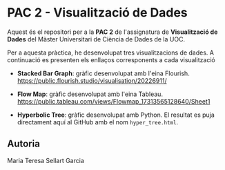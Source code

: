 # PAC 2 - Visualització de Dades 

Aquest és el repositori per a la **PAC 2** de l'assignatura de **Visualització de Dades** del Màster Universitari de Ciència de Dades de la UOC.

Per a aquesta pràctica, he desenvolupat tres visualitzacions de dades. A continuació es presenten els enllaços corresponents a cada visualització

- **Stacked Bar Graph**: gràfic desenvolupat amb l'eina Flourish.  
	https://public.flourish.studio/visualisation/20226911/

- **Flow Map**: gràfic desenvolupat amb l'eina Tableau.  
	https://public.tableau.com/views/Flowmap_17313565128640/Sheet1

- **Hyperbolic Tree**: gràfic desenvolupat amb Python. El resultat es puja directament aquí al GitHub amb el nom `hyper_tree.html`.


## Autoria
Maria Teresa Sellart Garcia